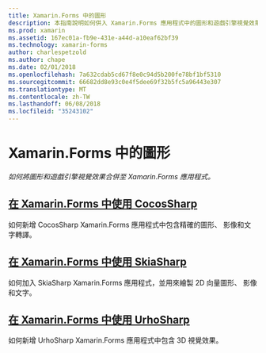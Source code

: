 ```yaml
---
title: Xamarin.Forms 中的圖形
description: 本指南說明如何併入 Xamarin.Forms 應用程式中的圖形和遊戲引擎視覺效果使用 CocosSharp、 SkiaShap 和 UrhoSharp。
ms.prod: xamarin
ms.assetid: 167ec01a-fb9e-431e-a44d-a10eaf62bf39
ms.technology: xamarin-forms
author: charlespetzold
ms.author: chape
ms.date: 02/01/2018
ms.openlocfilehash: 7a632cdab5cd67f8e0c94d5b200fe78bf1bf5310
ms.sourcegitcommit: 66682dd8e93c0e4f5dee69f32b5fc5a96443e307
ms.translationtype: MT
ms.contentlocale: zh-TW
ms.lasthandoff: 06/08/2018
ms.locfileid: "35243102"
---
```

# <a name="graphics-in-xamarinforms"></a>Xamarin.Forms 中的圖形

_如何將圖形和遊戲引擎視覺效果合併至 Xamarin.Forms 應用程式。_

## <a name="using-cocossharp-in-xamarinformscocossharpmd"></a>[在 Xamarin.Forms 中使用 CocosSharp](cocossharp.md)

如何新增 CocosSharp Xamarin.Forms 應用程式中包含精確的圖形、 影像和文字轉譯。

## <a name="using-skiasharp-in-xamarinformsskiasharpindexmd"></a>[在 Xamarin.Forms 中使用 SkiaSharp](skiasharp/index.md)

如何加入 SkiaSharp Xamarin.Forms 應用程式，並用來繪製 2D 向量圖形、 影像和文字。

## <a name="using-urhosharp-in-xamarinformsurhosharpmd"></a>[在 Xamarin.Forms 中使用 UrhoSharp](urhosharp.md)

如何新增 UrhoSharp Xamarin.Forms 應用程式中包含 3D 視覺效果。
